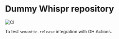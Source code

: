 # Dummy Whispr repository

![CI](https://github.com/Thomvaill/whispr-cicd-test/workflows/CI/badge.svg?branch=master&event=push)

To test `semantic-release` integration with GH Actions.
